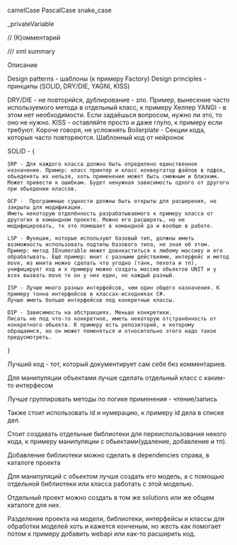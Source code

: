 camelCase
PascalCase
snake_case

_privateVariable

// (К)омментарий

/// xml summary
<summary>Описание<summary>

Design patterns - шаблоны (к примеру Factory)
Design principles - принципы (SOLID, DRY/DIE, YAGNI, KISS)

DRY/DIE - не повторяйся, дублирование - зло. Пример, вынесение часто используемого  метода в отдельный класс, к примеру Хелпер
YANGI - в этом нет необходимости. Если задаёшься вопросом, нужно ли это, то оно не нужно.
KISS - оставляйте просто и даже глупо, к примеру если требуют. Короче говоря, не усложнять
Boilerplate - Секции кода, которые часто повторяются. Шаблонный код от нейронок

SOLID - {

	SRP - Для каждого класса должно быть определено единственное назначение. Пример: класс принтер и класс конвертатор файлов в пдфок, обьеденять их нельзя, хоть применение может быть смежным и близким. Может привести к ошибкам. Будет ненужная зависимость одного от другого при обьедении классов.
	
	OCP -  Программные сущности должны быть открыты для расширения, но закрыты для модификации. 
	Иметь некоторую отделённость разрабатываемого к примеру класса от другогих в командном проекте. Можно его расширять, но не модифицировать, тк это помешает в командной да и вообще в работе.
	
	LSP - Функции, которые используют базовый тип, должны иметь возможность использовать подтипы базового типа, не зная об этом. 
	Пример: метод IEnumerable может довнкаститься к любому массиву и его обрабатывать. Ещё пример: юнит с разными действиями, интерфейс и метод move, из юнита можно сделать что угодно (танк, пехота и тп), унифицирует код и к примеру можно создать массив обьектов UNIT и у всех вызвать move тк он у них един, но каждый разный.
	
	ISP - Лучше много разных интерфейсов, чем один общего назначения. К примеру тонна интерфейсов в классах-исходниках C#. 
	Лучше иметь больше интерфейсов под конкретные классы.
	
	DIP - Зависимость на абстракциях. Меньше конкретики.
	Писать не под что-то конкретное, иметь некоторую отстранённость от конкретного обьекта. К примеру есть репозиторий, к которому обращаемся, но он может поменяться и относительно этого надо такое предусмотреть.
}

Лучший код - тот, который документирует сам себя без комментариев.

Для манипуляции объектами лучше сделать отдельный класс с каким-то интерфесом

Лучше группировать методы по логике применения - чтение/запись

Также стоит использовать id и нумерацию, к примеру id дела в списке дел.

Стоит создавать отдельные библиотеки для переиспользования некого кода, к примеру манипуляции с обьектами(удаление, добавление и тп).

Добавление библиотеки можно сделать в dependencies справа, в каталоге проекта

Для манипуляций с обьектом лучше создать его модель, а с помощью отдельной библиотеки или класса работать с этой моделью.

Отдельный проект можно создать в том же solutions или же общем каталоге для них.

Разделение проекта на модели, библиотеки, интерфейсы и классы для обработки моделей хоть и кажется конченым, но жесть как помогает потом к примеру добавить webapi или как-то расширить код.

